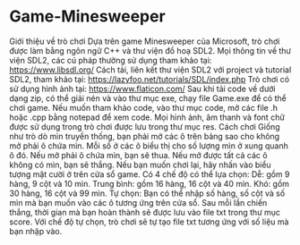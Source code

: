 # Game-Minesweeper
Giới thiệu về trò chơi
Dựa trên game Minesweeper của Microsoft, trò chơi được làm bằng ngôn ngữ C++ và thư viện đồ hoạ SDL2.
Mọi thông tin về thư viện SDL2, các cú pháp thường sử dụng tham khảo tại: https://www.libsdl.org/
Cách tải, liên kết thư viện SDL2 với project và tutorial SDL2, tham khảo tại: https://lazyfoo.net/tutorials/SDL/index.php
Trò chơi có sử dụng hình ảnh tại: https://www.flaticon.com/
Sau khi tải code về dưới dạng zip, có thể giải nén và vào thư mục exe, chạy file Game.exe để có thể chơi game. Nếu muốn tham khảo code, vào thư mục code, mở các file .h hoặc .cpp bằng notepad để xem code.
    Mọi hình ảnh, âm thanh và font chữ được sử dụng trong trò chơi được lưu trong thư mục res.
Cách chơi
Giống như trò dò mìn truyền thống, bạn phải mở các ô trên bảng sao cho không mở phải ô chứa mìn. Mỗi số ở các ô biểu thị cho số lượng mìn ở xung quanh ô đó. Nếu mở phải ô chứa mìn, bạn sẽ thua. Nếu mở được tất cả các ô không có mìn, bạn sẽ thắng. Nếu bạn muốn chơi lại, hãy nhấn vào biểu tượng mặt cười ở trên cửa sổ game.
Có 4 chế độ có thể lựa chọn:
Dễ: gồm 9 hàng, 9 cột và 10 mìn.
Trung bình: gồm 16 hàng, 16 cột và 40 mìn.
Khó: gồm 30 hàng, 16 cột và 99 mìn.
Tự chọn: Bạn có thể nhập số hàng, số cột và số mìn mà bạn muốn vào các ô tương ứng trên cửa sổ.
Sau mỗi lần chiến thắng, thời gian mà bạn hoàn thành sẽ được lưu vào file txt trong thư mục score. Với chế độ tự chọn, trò chơi sẽ tự tạo file txt tương ứng với số liệu mà bạn nhập vào.
